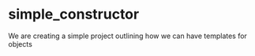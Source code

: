 # simple_constructor
We are creating a simple project outlining how we can have templates for objects
